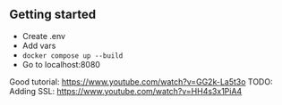 ## Getting started

- Create .env
- Add vars
- `docker compose up --build`
- Go to localhost:8080

Good tutorial: https://www.youtube.com/watch?v=GG2k-La5t3o
TODO: Adding SSL: https://www.youtube.com/watch?v=HH4s3x1PiA4
